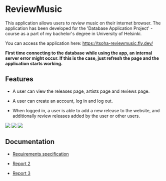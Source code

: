 # ReviewMusic

This application allows users to review music on their internet browser. The application has been developed for the 'Database Application Project' -course as a part of my bachelor's degree in University of Helsinki.

You can access the application here: https://tsoha-reviewmusic.fly.dev/

__First time connecting to the database while using the app, an internal server error might occur. If this is the case, just refresh the page and the application starts working.__

## Features
- A user can view the releases page, artists page and reviews page.

- A user can create an account, log in and log out.

- When logged in, a user is able to add a new release to the website, and additionally review releases added by the user or other users.

<img src="https://github.com/niilolehtonen/ReviewMusic/blob/main/documents/images/Releases_page.png">

<img src="https://github.com/niilolehtonen/ReviewMusic/blob/main/documents/images/Reviews_page.png">

<img src="https://github.com/niilolehtonen/ReviewMusic/blob/main/documents/images/Artists_page.png">

## Documentation
- [Requirements specification](https://github.com/niilolehtonen/ReviewMusic/blob/main/documents/requirements_specification.md)

- [Report 2](https://github.com/niilolehtonen/ReviewMusic/blob/main/documents/report2.md)

- [Report 3](https://github.com/niilolehtonen/ReviewMusic/blob/main/documents/report3.md)
